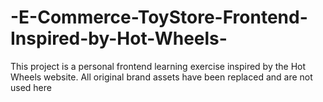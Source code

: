 # -E-Commerce-ToyStore-Frontend-Inspired-by-Hot-Wheels-
This project is a personal frontend learning exercise inspired by the Hot Wheels website. All original brand assets have been replaced and are not used here
